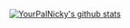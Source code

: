 [![YourPalNicky's github stats](https://github-readme-stats.vercel.app/api?username=YourPalNicky)](https://github.com/anuraghazra/github-readme-stats&count_private=true)
